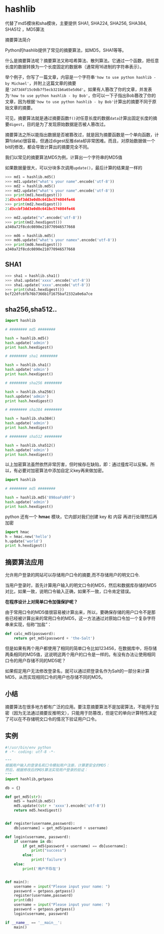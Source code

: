 # hashlib

代替了md5模块和sha模块，主要提供 SHA1, SHA224, SHA256, SHA384, SHA512 ，MD5算法

摘要算法简介

Python的hashlib提供了常见的摘要算法，如MD5，SHA1等等。

什么是摘要算法呢？摘要算法又称哈希算法、散列算法。它通过一个函数，把任意长度的数据转换为一个长度固定的数据串（通常用16进制的字符串表示）。

举个例子，你写了一篇文章，内容是一个字符串`'how to use python hashlib - by Michael'`，并附上这篇文章的摘要是`'2d73d4f15c0db7f5ecb321b6a65e5d6d'`。如果有人篡改了你的文章，并发表为`'how to use python hashlib - by Bob'`，你可以一下子指出Bob篡改了你的文章，因为根据`'how to use python hashlib - by Bob'`计算出的摘要不同于原始文章的摘要。

可见，摘要算法就是通过摘要函数`f()`对任意长度的数据`data`计算出固定长度的摘要`digest`，目的是为了发现原始数据是否被人篡改过。

摘要算法之所以能指出数据是否被篡改过，就是因为摘要函数是一个单向函数，计算f(data)很容易，但通过digest反推data却非常困难。而且，对原始数据做一个bit的修改，都会导致计算出的摘要完全不同。

我们以常见的摘要算法MD5为例，计算出一个字符串的MD5值

如果数据量很大，可以分块多次调用`update()`，最后计算的结果是一样的

```python
>>> md1 = hashlib.md5()
>>> md1.update("what's your name".encode('utf-8'))
>>> md2 = hashlib.md5()
>>> md2.update("what's your name".encode('utf-8'))
>>> print(md1.hexdigest())
21d3ccbf3dd3e0d8c641bc574084fe46
>>> print(md2.hexdigest())
21d3ccbf3dd3e0d8c641bc574084fe46

>>> md2.update("x".encode('utf-8'))
>>> print(md2.hexdigest())
a340a72f8cdc0890e210770946577668

>>> md6 = hashlib.md5()
>>> md6.update("what's your namex".encode('utf-8'))
>>> print(md6.hexdigest())
a340a72f8cdc0890e210770946577668
```

## SHA1

```python
>>> sha1 = hashlib.sha1()
>>> sha1.update('xxxx'.encode('utf-8'))
>>> sha1.update('xxxx'.encode('utf-8'))
>>> print(sha1.hexdigest())
bcf22dfc6fb76b7366b1f1675baf2332a0e6a7ce
```

## sha256,sha512..

```python
import hashlib

# ######## md5 ########

hash = hashlib.md5()
hash.update('admin')
print hash.hexdigest()

# ######## sha1 ########

hash = hashlib.sha1()
hash.update('admin')
print hash.hexdigest()

# ######## sha256 ########

hash = hashlib.sha256()
hash.update('admin')
print hash.hexdigest()

# ######## sha384 ########

hash = hashlib.sha384()
hash.update('admin')
print hash.hexdigest()

# ######## sha512 ########

hash = hashlib.sha512()
hash.update('admin')
print hash.hexdigest()
```

以上加密算法虽然依然非常厉害，但时候存在缺陷，即：通过撞库可以反解。所以，有必要对加密算法中添加自定义key再来做加密。

```python
import hashlib

# ######## md5 ########

hash = hashlib.md5('898oaFs09f')
hash.update('admin')
print hash.hexdigest()
```

python 还有一个 **hmac** 模块，它内部对我们创建 key 和 内容 再进行处理然后再加密

```python
import hmac
h = hmac.new('hello')
h.update('world')
print h.hexdigest()
```

## 摘要算法应用

允许用户登录的网站可以存储用户口令的摘要,而不存储用户的明文口令.

当用户登录时，首先计算用户输入的明文口令的MD5，然后和数据库存储的MD5对比，如果一致，说明口令输入正确，如果不一致，口令肯定错误。

**在程序设计上对简单口令加强保护呢？**

由于常用口令的MD5值很容易被计算出来，所以，要确保存储的用户口令不是那些已经被计算出来的常用口令的MD5，这一方法通过对原始口令加一个复杂字符串来实现，俗称“加盐”：

```python
def calc_md5(password):
    return get_md5(password + 'the-Salt')
```

但是如果有两个用户都使用了相同的简单口令比如123456，在数据库中，将存储两条相同的MD5值，这说明这两个用户的口令是一样的。有没有办法让使用相同口令的用户存储不同的MD5呢？

如果假定用户无法修改登录名，就可以通过把登录名作为Salt的一部分来计算MD5，从而实现相同口令的用户也存储不同的MD5。

## 小结

摘要算法在很多地方都有广泛的应用。要注意摘要算法不是加密算法，不能用于加密（因为无法通过摘要反推明文），只能用于防篡改，但是它的单向计算特性决定了可以在不存储明文口令的情况下验证用户口令。

## 实例

```python
#!/usr/bin/env python
# -*- coding: utf-8 -*-

"""
根据用户输入的登录名和口令模拟用户注册，计算更安全的MD5：
然后，根据修改后的MD5算法实现用户登录的验证：
"""
import hashlib,getpass

db = {}

def get_md5(str):
    md5 = hashlib.md5()
    md5.update((str + 'xxxx').encode('utf-8'))
    return md5.hexdigest()


def register(username,password):
    db[username] = get_md5(password + username)

def login(username, password):
    if username in db:
        if get_md5(password + username) == db[username]:
            print("success")
        else:
            print('failure')
    else:
        print('用户不存在')


def main():
    username = input("Please input your name: ")
    password = getpass.getpass()
    register(username,password)
    print(db)
    username = input("Please input your name: ")
    password = getpass.getpass()
    login(username, password)

if __name__ == '__main__':
    main()
```